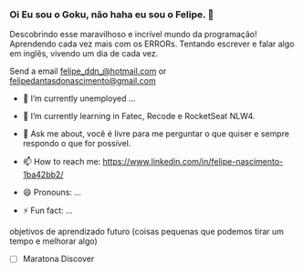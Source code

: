 ### Oi Eu sou o Goku, não haha eu sou o Felipe. 👋


Descobrindo esse maravilhoso e incrível mundo da programação! Aprendendo cada vez mais com os ERRORs. Tentando escrever e falar algo em inglês, vivendo um dia de cada vez.

<!--
**Felipeddn/Felipeddn** is a ✨ _special_ ✨ repository because its `README.md` (this file) appears on your GitHub profile.
-->

Send a email felipe_ddn_@hotmail.com or felipedantasdonascimento@gmail.com


- 🔭 I’m currently unemployed ...
- 🌱 I’m currently learning in Fatec, Recode e RocketSeat NLW4. 


- 💬 Ask me about, você é livre para me perguntar o que quiser e sempre respondo o que for possível.
- 📫 How to reach me: https://www.linkedin.com/in/felipe-nascimento-1ba42bb2/
- 😄 Pronouns: ...
- ⚡ Fun fact: ...

objetivos de aprendizado futuro (coisas pequenas que podemos tirar um tempo e melhorar algo)
- [ ] Maratona Discover
